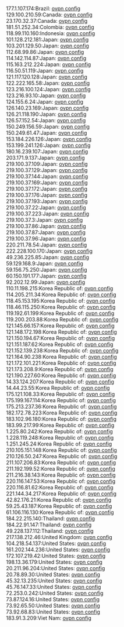 177.1.107.174:Brazil: [ovpn config](vpn/177_1_107_174.ovpn)  
129.100.210.59:Canada: [ovpn config](vpn/129_100_210_59.ovpn)  
23.170.32.37:Canada: [ovpn config](vpn/23_170_32_37.ovpn)  
181.51.252.34:Colombia: [ovpn config](vpn/181_51_252_34.ovpn)  
118.99.110.160:Indonesia: [ovpn config](vpn/118_99_110_160.ovpn)  
101.128.212.181:Japan: [ovpn config](vpn/101_128_212_181.ovpn)  
103.201.129.50:Japan: [ovpn config](vpn/103_201_129_50.ovpn)  
112.68.99.86:Japan: [ovpn config](vpn/112_68_99_86.ovpn)  
114.142.114.87:Japan: [ovpn config](vpn/114_142_114_87.ovpn)  
115.163.212.224:Japan: [ovpn config](vpn/115_163_212_224.ovpn)  
116.50.51.119:Japan: [ovpn config](vpn/116_50_51_119.ovpn)  
121.117.120.128:Japan: [ovpn config](vpn/121_117_120_128.ovpn)  
122.222.165.58:Japan: [ovpn config](vpn/122_222_165_58.ovpn)  
123.216.100.124:Japan: [ovpn config](vpn/123_216_100_124.ovpn)  
123.216.93.10:Japan: [ovpn config](vpn/123_216_93_10.ovpn)  
124.155.6.24:Japan: [ovpn config](vpn/124_155_6_24.ovpn)  
126.140.23.169:Japan: [ovpn config](vpn/126_140_23_169.ovpn)  
126.21.118.190:Japan: [ovpn config](vpn/126_21_118_190.ovpn)  
126.57.152.54:Japan: [ovpn config](vpn/126_57_152_54.ovpn)  
150.249.156.59:Japan: [ovpn config](vpn/150_249_156_59.ovpn)  
150.249.61.47:Japan: [ovpn config](vpn/150_249_61_47.ovpn)  
153.184.226.126:Japan: [ovpn config](vpn/153_184_226_126.ovpn)  
153.199.241.126:Japan: [ovpn config](vpn/153_199_241_126.ovpn)  
180.16.239.107:Japan: [ovpn config](vpn/180_16_239_107.ovpn)  
203.171.9.137:Japan: [ovpn config](vpn/203_171_9_137.ovpn)  
219.100.37.109:Japan: [ovpn config](vpn/219_100_37_109.ovpn)  
219.100.37.129:Japan: [ovpn config](vpn/219_100_37_129.ovpn)  
219.100.37.144:Japan: [ovpn config](vpn/219_100_37_144.ovpn)  
219.100.37.169:Japan: [ovpn config](vpn/219_100_37_169.ovpn)  
219.100.37.172:Japan: [ovpn config](vpn/219_100_37_172.ovpn)  
219.100.37.176:Japan: [ovpn config](vpn/219_100_37_176.ovpn)  
219.100.37.193:Japan: [ovpn config](vpn/219_100_37_193.ovpn)  
219.100.37.22:Japan: [ovpn config](vpn/219_100_37_22.ovpn)  
219.100.37.223:Japan: [ovpn config](vpn/219_100_37_223.ovpn)  
219.100.37.3:Japan: [ovpn config](vpn/219_100_37_3.ovpn)  
219.100.37.86:Japan: [ovpn config](vpn/219_100_37_86.ovpn)  
219.100.37.87:Japan: [ovpn config](vpn/219_100_37_87.ovpn)  
219.100.37.96:Japan: [ovpn config](vpn/219_100_37_96.ovpn)  
220.211.78.54:Japan: [ovpn config](vpn/220_211_78_54.ovpn)  
222.228.100.170:Japan: [ovpn config](vpn/222_228_100_170.ovpn)  
49.236.225.85:Japan: [ovpn config](vpn/49_236_225_85.ovpn)  
59.129.168.9:Japan: [ovpn config](vpn/59_129_168_9.ovpn)  
59.156.75.250:Japan: [ovpn config](vpn/59_156_75_250.ovpn)  
60.150.191.177:Japan: [ovpn config](vpn/60_150_191_177.ovpn)  
92.202.12.99:Japan: [ovpn config](vpn/92_202_12_99.ovpn)  
110.11.198.215:Korea Republic of: [ovpn config](vpn/110_11_198_215.ovpn)  
114.205.211.34:Korea Republic of: [ovpn config](vpn/114_205_211_34.ovpn)  
118.45.153.195:Korea Republic of: [ovpn config](vpn/118_45_153_195.ovpn)  
118.46.115.250:Korea Republic of: [ovpn config](vpn/118_46_115_250.ovpn)  
119.192.61.199:Korea Republic of: [ovpn config](vpn/119_192_61_199.ovpn)  
119.200.203.88:Korea Republic of: [ovpn config](vpn/119_200_203_88.ovpn)  
121.145.66.157:Korea Republic of: [ovpn config](vpn/121_145_66_157.ovpn)  
121.148.172.198:Korea Republic of: [ovpn config](vpn/121_148_172_198.ovpn)  
121.150.194.67:Korea Republic of: [ovpn config](vpn/121_150_194_67.ovpn)  
121.151.187.62:Korea Republic of: [ovpn config](vpn/121_151_187_62.ovpn)  
121.152.139.238:Korea Republic of: [ovpn config](vpn/121_152_139_238.ovpn)  
121.164.90.238:Korea Republic of: [ovpn config](vpn/121_164_90_238.ovpn)  
121.172.101.221:Korea Republic of: [ovpn config](vpn/121_172_101_221.ovpn)  
121.173.208.9:Korea Republic of: [ovpn config](vpn/121_173_208_9.ovpn)  
121.190.227.60:Korea Republic of: [ovpn config](vpn/121_190_227_60.ovpn)  
14.33.124.207:Korea Republic of: [ovpn config](vpn/14_33_124_207.ovpn)  
14.44.23.55:Korea Republic of: [ovpn config](vpn/14_44_23_55.ovpn)  
175.121.108.33:Korea Republic of: [ovpn config](vpn/175_121_108_33.ovpn)  
175.199.167.114:Korea Republic of: [ovpn config](vpn/175_199_167_114.ovpn)  
175.213.237.36:Korea Republic of: [ovpn config](vpn/175_213_237_36.ovpn)  
182.172.78.223:Korea Republic of: [ovpn config](vpn/182_172_78_223.ovpn)  
183.102.96.180:Korea Republic of: [ovpn config](vpn/183_102_96_180.ovpn)  
183.99.217.99:Korea Republic of: [ovpn config](vpn/183_99_217_99.ovpn)  
1.225.80.242:Korea Republic of: [ovpn config](vpn/1_225_80_242.ovpn)  
1.228.119.248:Korea Republic of: [ovpn config](vpn/1_228_119_248.ovpn)  
1.251.245.24:Korea Republic of: [ovpn config](vpn/1_251_245_24.ovpn)  
210.105.151.148:Korea Republic of: [ovpn config](vpn/210_105_151_148.ovpn)  
210.126.50.247:Korea Republic of: [ovpn config](vpn/210_126_50_247.ovpn)  
211.107.206.83:Korea Republic of: [ovpn config](vpn/211_107_206_83.ovpn)  
211.192.199.52:Korea Republic of: [ovpn config](vpn/211_192_199_52.ovpn)  
211.216.38.143:Korea Republic of: [ovpn config](vpn/211_216_38_143.ovpn)  
220.116.147.53:Korea Republic of: [ovpn config](vpn/220_116_147_53.ovpn)  
220.116.81.62:Korea Republic of: [ovpn config](vpn/220_116_81_62.ovpn)  
221.144.34.217:Korea Republic of: [ovpn config](vpn/221_144_34_217.ovpn)  
42.82.176.21:Korea Republic of: [ovpn config](vpn/42_82_176_21.ovpn)  
59.25.43.187:Korea Republic of: [ovpn config](vpn/59_25_43_187.ovpn)  
61.106.116.130:Korea Republic of: [ovpn config](vpn/61_106_116_130.ovpn)  
184.22.215.140:Thailand: [ovpn config](vpn/184_22_215_140.ovpn)  
184.22.91.147:Thailand: [ovpn config](vpn/184_22_91_147.ovpn)  
49.228.137.112:Thailand: [ovpn config](vpn/49_228_137_112.ovpn)  
217.138.212.46:United Kingdom: [ovpn config](vpn/217_138_212_46.ovpn)  
104.218.54.137:United States: [ovpn config](vpn/104_218_54_137.ovpn)  
161.202.144.236:United States: [ovpn config](vpn/161_202_144_236.ovpn)  
172.107.219.42:United States: [ovpn config](vpn/172_107_219_42.ovpn)  
198.13.36.179:United States: [ovpn config](vpn/198_13_36_179.ovpn)  
20.211.96.204:United States: [ovpn config](vpn/20_211_96_204.ovpn)  
20.78.89.30:United States: [ovpn config](vpn/20_78_89_30.ovpn)  
45.32.13.235:United States: [ovpn config](vpn/45_32_13_235.ovpn)  
45.76.147.33:United States: [ovpn config](vpn/45_76_147_33.ovpn)  
72.253.0.242:United States: [ovpn config](vpn/72_253_0_242.ovpn)  
73.87.124.16:United States: [ovpn config](vpn/73_87_124_16.ovpn)  
73.92.65.50:United States: [ovpn config](vpn/73_92_65_50.ovpn)  
73.92.68.83:United States: [ovpn config](vpn/73_92_68_83.ovpn)  
183.91.3.209:Viet Nam: [ovpn config](vpn/183_91_3_209.ovpn)  
